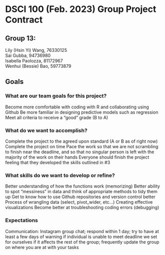 # DSCI 100 (Feb. 2023) Group Project Contract 

## Group 13: 
  Lily (Hsin Yi) Wang, 76330125  
  Sai Gubba, 94736980  
  Isabella Paolozza, 81172967  
  Wenhui (Bessie) Bao, 59773879

## Goals 

### What are our team goals for this project? 
Become more comfortable with coding with R and collaborating using Github Be more familiar in designing predictive models such as regression Meet all criteria to receive a “good” grade (B to A)


### What do we want to accomplish? 
Complete the project to the agreed upon standard (A or B as of right now) Complete the project on time Pace the work so that we are not scrambling to finish near the deadline, and so that no singular person is left with the majority of the work on their hands Everyone should finish the project feeling that they developed the skills outlined in #3


### What skills do we want to develop or refine? 
Better understanding of how the functions work (memorizing) Better ability to spot “messiness” in data and think of appropriate methods to tidy them up Get to know how to use Github repositories and version control better Process of wrangling data (select, pivot_wider, etc…) Creating effective visualizations Become better at troubleshooting coding errors (debugging)


### Expectations 
Communication: Instagram group chat; respond within 1 day; try to have at least a few days of warning if individual is unable to meet deadline we set for ourselves if it affects the rest of the group; frequently update the group on where you are at with your tasks
